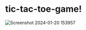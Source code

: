# tic-tac-toe-game!
![Screenshot 2024-01-20 153957](https://github.com/Hariom-Ingle/tic-tac-toe-game/assets/114019854/c2e944db-c27e-4008-b5e5-817c4498075e)
